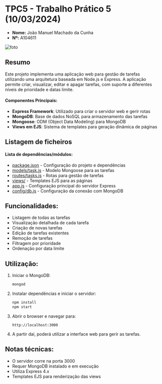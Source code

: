 # TPC5 - Trabalho Prático 5 (10/03/2024)

- **Nome:** João Manuel Machado da Cunha
- **Nº:** A104611

![foto](https://avatars.githubusercontent.com/u/131183584?v=4)

## Resumo
Este projeto implementa uma aplicação web para gestão de tarefas utilizando uma arquitetura baseada em Node.js e Express. A aplicação permite criar, visualizar, editar e apagar tarefas, com suporte a diferentes níveis de prioridade e datas limite.

#### Componentes Principais:
 - **Express Framework**: Utilizado para criar o servidor web e gerir rotas
 - **MongoDB**: Base de dados NoSQL para armazenamento das tarefas
 - **Mongoose**: ODM (Object Data Modeling) para MongoDB
 - **Views em EJS**: Sistema de templates para geração dinâmica de páginas

## Listagem de ficheiros

#### **Lista de dependências/módulos**:
- [package.json](package.json) - Configuração do projeto e dependências
- [models/task.js](models/task.js) - Modelo Mongoose para as tarefas
- [routes/tasks.js](routes/tasks.js) - Rotas para gestão de tarefas
- [views/](views/) - Templates EJS para as páginas
- [app.js](app.js) - Configuração principal do servidor Express
- [config/db.js](config/db.js) - Configuração da conexão com MongoDB

## Funcionalidades:
- Listagem de todas as tarefas
- Visualização detalhada de cada tarefa
- Criação de novas tarefas
- Edição de tarefas existentes
- Remoção de tarefas
- Filtragem por prioridade
- Ordenação por data limite

## Utilização:
1. Iniciar o MongoDB:
   ```sh
   mongod
   ```

2. Instalar dependências e iniciar o servidor:
   ```sh
   npm install
   npm start
   ```

3. Abrir o browser e navegar para:
   ```
   http://localhost:3000
   ```

4. A partir daí, poderá utilizar a interface web para gerir as tarefas.

## Notas técnicas:
- O servidor corre na porta 3000
- Requer MongoDB instalado e em execução
- Utiliza Express 4.x
- Templates EJS para renderização das views
